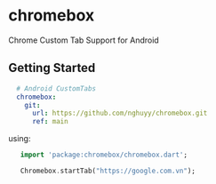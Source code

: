 # chromebox
 Chrome Custom Tab Support for Android 

## Getting Started

```yaml
  # Android CustomTabs
  chromebox:
    git:
      url: https://github.com/nghuyy/chromebox.git
      ref: main
```

 using:
 ```dart
    import 'package:chromebox/chromebox.dart';

    Chromebox.startTab("https://google.com.vn");
 ```
